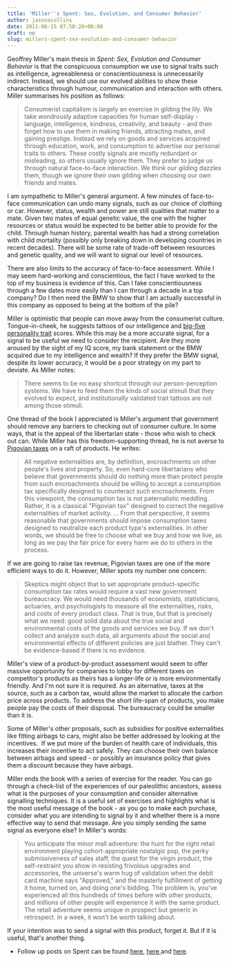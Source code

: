 ```yaml
---
title: 'Miller''s Spent: Sex, Evolution, and Consumer Behavior'
author: jasonacollins
date: 2011-06-15 07:58:28+00:00
draft: no
slug: millers-spent-sex-evolution-and-consumer-behavior
---
```


Geoffrey Miller's main thesis in *Spent: Sex, Evolution and Consumer Behavior* is that the conspicuous consumption we use to signal traits such as intelligence, agreeableness or conscientiousness is unnecessarily indirect. Instead, we should use our evolved abilities to show these characteristics through humour, communication and interaction with others. Miller summarises his position as follows:

<blockquote>Consumerist capitalism is largely an exercise in gilding the lily. We take wondrously adaptive capacities for human self-display - language, intelligence, kindness, creativity, and beauty - and then forget how to use them in making friends, attracting mates, and gaining prestige. Instead we rely on goods and services acquired through education, work, and consumption to advertise our personal traits to others. These costly signals are mostly redundant or misleading, so others usually ignore them. They prefer to judge us through natural face-to-face interaction. We think our gilding dazzles them, though we ignore their own gilding when choosing our own friends and mates.</blockquote>

I am sympathetic to Miller's general argument. A few minutes of face-to-face communication can undo many signals, such as our choice of clothing or car. However, status, wealth and power are still qualities that matter to a mate. Given two mates of equal genetic value, the one with the higher resources or status would be expected to be better able to provide for the child. Through human history, parental wealth has had a strong correlation with child mortality (possibly only breaking down in developing countries in recent decades). There will be some rate of trade-off between resources and genetic quality, and we will want to signal our level of resources.

There are also limits to the accuracy of face-to-face assessment. While I may seem hard-working and conscientious, the fact I have worked to the top of my business is evidence of this. Can I fake conscientiousness through a few dates more easily than I can through a decade in a top company? Do I then need the BMW to show that I am actually successful in this company as opposed to being at the bottom of the pile?

Miller is optimistic that people can move away from the consumerist culture. Tongue-in-cheek, he suggests tattoos of our intelligence and [big-five personality trait](http://en.wikipedia.org/wiki/Big_Five_personality_traits) scores. While this may be a more accurate signal, for a signal to be useful we need to consider the recipient. Are they more aroused by the sight of my IQ score, my bank statement or the BMW acquired due to my intelligence and wealth? If they prefer the BMW signal, despite its lower accuracy, it would be a poor strategy on my part to deviate. As Miller notes:

<blockquote>There seems to be no easy shortcut through our person-perception systems. We have to feed them the kinds of social stimuli that they evolved to expect, and institutionally validated trait tattoos are not among those stimuli.</blockquote>

One thread of the book I appreciated is Miller's argument that government should remove any barriers to checking out of consumer culture. In some ways, that is the appeal of the libertarian state - those who wish to check out can. While Miller has this freedom-supporting thread, he is not averse to [Pigovian taxes](http://en.wikipedia.org/wiki/Pigovian_tax) on a raft of products. He writes:

<blockquote>All negative externalities are, by definition, encroachments on other people's lives and property. So, even hard-core libertarians who believe that governments should do nothing more than protect people from such encroachments should be willing to accept a consumption tax specifically designed to counteract such encroachments. From this viewpoint, the consumption tax is not paternalistic meddling. Rather, it is a classical "Pigovian tax" designed to correct the negative externalities of market activity. ... From that perspective, it seems reasonable that governments should impose consumption taxes designed to neutralize each product type's externalities. In other words, we should be free to choose what we buy and how we live, as long as we pay the fair price for every harm we do to others in the process.</blockquote>

If we are going to raise tax revenue, Pigovian taxes are one of the more efficient ways to do it. However, Miller spots my number one concern:

<blockquote>Skeptics might object that to set appropriate product-specific consumption tax rates would require a vast new government bureaucracy. We would need thousands of economists, statisticians, actuaries, and psychologists to measure all the externalities, risks, and costs of every product class. That is true, but that is precisely what we need: good solid data about the true social and environmental costs of the goods and services we buy. If we don't collect and analyze such data, all arguments about the social and environmental effects of different policies are just blather. They can't be evidence-based if there is no evidence.</blockquote>

Miller's view of a product-by-product assessment would seem to offer massive opportunity for companies to lobby for different taxes on competitor's products as theirs has a longer-life or is more environmentally friendly. And I'm not sure it is required. As an alternative, taxes at the source, such as a carbon tax, would allow the market to allocate the carbon price across products. To address the short life-span of products, you make people pay the costs of their disposal. The bureaucracy could be smaller than it is.

Some of Miller's other proposals, such as subsidies for positive externalities like fitting airbags to cars, might also be better addressed by looking at the incentives.  If we put more of the burden of health care of individuals, this increases their incentive to act safely. They can choose their own balance between airbags and speed - or possibly an insurance policy that gives them a discount because they have airbags.

Miller ends the book with a series of exercise for the reader. You can go through a check-list of the experiences of our paleolithic ancestors, assess what is the purposes of your consumption and consider alternative signalling techniques. It is a useful set of exercises and highlights what is the most useful message of the book - as you go to make each purchase, consider what you are intending to signal by it and whether there is a more effective way to send that message. Are you simply sending the same signal as everyone else? In Miller's words:

<blockquote>You anticipate the minor mall adventure: the hunt for the right retail environment playing cohort-appropriate nostalgic pop, the perky submissiveness of sales staff, the quest for the virgin product, the self-restraint you show in resisting frivolous upgrades and accessories, the universe's warm hug of validation when the debit card machine says "Approved," and the masterly fulfillment of getting it home, turned on, and doing one's bidding. The problem is, you've experienced all this hundreds of times before with other products, and millions of other people will experience it with the same product. The retail adventure seems unique in prospect but generic in retrospect. In a week, it won't be worth talking about.</blockquote>

If your intention was to send a signal with this product, forget it. But if it is useful, that's another thing.

  * Follow up posts on Spent can be found [here](https://www.jasoncollins.blog/the-evolution-of-conscientiousness/), [here ](https://www.jasoncollins.blog/diversity-and-consumerism/)and [here](https://www.jasoncollins.blog/happiness-is-not-the-objective/).


